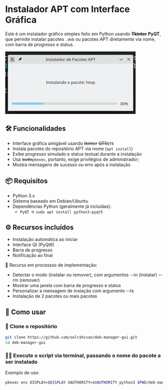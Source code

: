 # Instalador APT com Interface Gráfica

Este é um instalador gráfico simples feito em Python usando ~~**Tkinter**~~ **PyQT**, que permite instalar pacotes `.deb` ou pacotes APT diretamente via nome, com barra de progresso e status.

![screenshot](imgs/02.png) <!-- você pode colocar um link para um print da interface aqui -->

## 🛠️ Funcionalidades

- Interface gráfica amigável usando ~~tkinter~~ ~~QT5~~`QT6`
- Instala pacotes do repositório APT via nome (`apt install`)
- Exibe progresso simulado e status textual durante a instalação
- Usa ~~sudo~~`pkexec`, portanto, exige privilégios de administrador;
- Mostra mensagens de sucesso ou erro após a instalação

## 📦 Requisitos

- Python 3.x
- Sistema baseado em Debian/Ubuntu
- Dependências Python (geralmente já incluídas):
  - `PyQT` -> `sudo apt install python3-pyqt5`

## ⚙️ Recursos incluídos

- Instalação automática ao iniciar
- Interface Qt (PyQt6)
- Barra de progresso
- Notificação ao final

🚧 Recurso em processso de implementação:

- Detectar o modo (instalar ou remover), com argumentos --in (instalar) --rm (remover)
- Mostrar uma janela com barra de progresso e status
- Personalizar a mensagem de instação com argumento --tx
- Instalação de 2 pacotes ou mais pacotes

## 🚀 Como usar

### 🔗 Clone o repositório

```bash
git clone https://github.com/selrahcsan/deb-manager-gui.git
cd deb-manager-gui
```

### 🏃‍➡️ Execute o script via terminal, passando o nome do pacote a ser instalado

Exemplo de uso:

```bash
pkexec env DISPLAY=$DISPLAY XAUTHORITY=$XAUTHORITY python3 $PWD/deb-manager-gui.py htop
```
